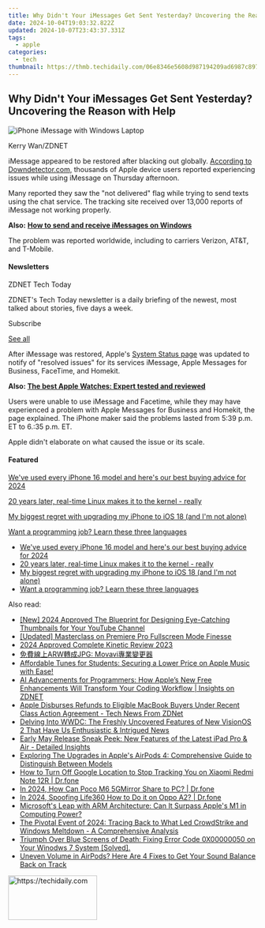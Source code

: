 ```yaml
---
title: Why Didn't Your iMessages Get Sent Yesterday? Uncovering the Reason with Help
date: 2024-10-04T19:03:32.822Z
updated: 2024-10-07T23:43:37.331Z
tags:
  - apple
categories:
  - tech
thumbnail: https://thmb.techidaily.com/06e8346e5608d987194209ad6987c897b2a9a9792c4b565af91b063377adb915.jpg
---
```


## Why Didn't Your iMessages Get Sent Yesterday? Uncovering the Reason with Help

![iPhone iMessage with Windows Laptop](https://www.zdnet.com/a/img/resize/815adddc5e0ace8b63ea6a248b44a351269478cf/2024/05/09/0591eb0c-e297-4c7d-bda2-629b557a32dd/dsc00472-2.jpg?auto=webp&width=1280)

Kerry Wan/ZDNET

iMessage appeared to be restored after blacking out globally. [According to Downdetector.com,](https://downdetector.com/status/imessage/) thousands of Apple device users reported experiencing issues while using iMessage on Thursday afternoon.

Many reported they saw the "not delivered" flag while trying to send texts using the chat service. The tracking site received over 13,000 reports of iMessage not working properly.

**Also:** [**How to send and receive iMessages on Windows**](https://www.zdnet.com/article/how-to-send-and-receive-imessages-on-windows/)

The problem was reported worldwide, including to carriers Verizon, AT&T, and T-Mobile.

#### Newsletters

ZDNET Tech Today

ZDNET's Tech Today newsletter is a daily briefing of the newest, most talked about stories, five days a week.

 Subscribe

[See all](https://www.zdnet.com/newsletters/)

After iMessage was restored, Apple's [System Status page](https://www.apple.com/support/systemstatus/) was updated to notify of "resolved issues" for its services iMessage, Apple Messages for Business, FaceTime, and Homekit. 

**Also: [The best Apple Watches: Expert tested and reviewed](https://www.zdnet.com/article/best-apple-watch/)**

Users were unable to use iMessage and Facetime, while they may have experienced a problem with Apple Messages for Business and Homekit, the page explained. The iPhone maker said the problems lasted from 5:39 p.m. ET to 6.:35 p.m. ET.

Apple didn't elaborate on what caused the issue or its scale.

#### Featured

[We've used every iPhone 16 model and here's our best buying advice for 2024](https://www.zdnet.com/article/iphone-16-pro-max-buying-advice-2024/ "We've used every iPhone 16 model and here's our best buying advice for 2024")

[20 years later, real-time Linux makes it to the kernel - really](https://www.zdnet.com/article/20-years-later-real-time-linux-makes-it-to-the-kernel-really/ "20 years later, real-time Linux makes it to the kernel - really")

[My biggest regret with upgrading my iPhone to iOS 18 (and I'm not alone)](https://www.zdnet.com/article/my-biggest-regret-with-upgrading-my-iphone-to-ios-18-and-im-not-alone/ "My biggest regret with upgrading my iPhone to iOS 18 (and I'm not alone)")

[Want a programming job? Learn these three languages](https://www.zdnet.com/article/want-a-programming-job-learn-these-three-languages/ "Want a programming job? Learn these three languages")

* [We've used every iPhone 16 model and here's our best buying advice for 2024](https://www.zdnet.com/article/iphone-16-pro-max-buying-advice-2024/ "We've used every iPhone 16 model and here's our best buying advice for 2024")
* [20 years later, real-time Linux makes it to the kernel - really](https://www.zdnet.com/article/20-years-later-real-time-linux-makes-it-to-the-kernel-really/ "20 years later, real-time Linux makes it to the kernel - really")
* [My biggest regret with upgrading my iPhone to iOS 18 (and I'm not alone)](https://www.zdnet.com/article/my-biggest-regret-with-upgrading-my-iphone-to-ios-18-and-im-not-alone/ "My biggest regret with upgrading my iPhone to iOS 18 (and I'm not alone)")
* [Want a programming job? Learn these three languages](https://www.zdnet.com/article/want-a-programming-job-learn-these-three-languages/ "Want a programming job? Learn these three languages")

<ins class="adsbygoogle"
     style="display:block"
     data-ad-format="autorelaxed"
     data-ad-client="ca-pub-7571918770474297"
     data-ad-slot="1223367746"></ins>

<ins class="adsbygoogle"
     style="display:block"
     data-ad-client="ca-pub-7571918770474297"
     data-ad-slot="8358498916"
     data-ad-format="auto"
     data-full-width-responsive="true"></ins>

<span class="atpl-alsoreadstyle">Also read:</span>
<div><ul>
<li><a href="https://youtube-docs.techidaily.com/024-approved-the-blueprint-for-designing-eye-catching-thumbnails-for-your-youtube-channel/"><u>[New] 2024 Approved The Blueprint for Designing Eye-Catching Thumbnails for Your YouTube Channel</u></a></li>
<li><a href="https://extra-guidance.techidaily.com/updated-masterclass-on-premiere-pro-fullscreen-mode-finesse/"><u>[Updated] Masterclass on Premiere Pro Fullscreen Mode Finesse</u></a></li>
<li><a href="https://fox-cloud.techidaily.com/2024-approved-complete-kinetic-review-2023/"><u>2024 Approved Complete Kinetic Review 2023</u></a></li>
<li><a href="https://vp-tips.techidaily.com/arwjpg-movavi/"><u>免費線上ARW轉成JPG: Movavi專業變更器</u></a></li>
<li><a href="https://tech-recovery.techidaily.com/affordable-tunes-for-students-securing-a-lower-price-on-apple-music-with-ease/"><u>Affordable Tunes for Students: Securing a Lower Price on Apple Music with Ease!</u></a></li>
<li><a href="https://tech-recovery.techidaily.com/ai-advancements-for-programmers-how-apples-new-free-enhancements-will-transform-your-coding-workflow-insights-on-zdnet/"><u>AI Advancements for Programmers: How Apple’s New Free Enhancements Will Transform Your Coding Workflow | Insights on ZDNET</u></a></li>
<li><a href="https://tech-recovery.techidaily.com/apple-disburses-refunds-to-eligible-macbook-buyers-under-recent-class-action-agreement-tech-news-from-zdnet/"><u>Apple Disburses Refunds to Eligible MacBook Buyers Under Recent Class Action Agreement - Tech News From ZDNet</u></a></li>
<li><a href="https://tech-recovery.techidaily.com/delving-into-wwdc-the-freshly-uncovered-features-of-new-visionos-2-that-have-us-enthusiastic-and-intrigued-news/"><u>Delving Into WWDC: The Freshly Uncovered Features of New VisionOS 2 That Have Us Enthusiastic & Intrigued News</u></a></li>
<li><a href="https://tech-recovery.techidaily.com/early-may-release-sneak-peek-new-features-of-the-latest-ipad-pro-and-air-detailed-insights/"><u>Early May Release Sneak Peek: New Features of the Latest iPad Pro & Air - Detailed Insights</u></a></li>
<li><a href="https://tech-recovery.techidaily.com/exploring-the-upgrades-in-apples-airpods-4-comprehensive-guide-to-distinguish-between-models/"><u>Exploring The Upgrades in Apple's AirPods 4: Comprehensive Guide to Distinguish Between Models</u></a></li>
<li><a href="https://android-location-track.techidaily.com/how-to-turn-off-google-location-to-stop-tracking-you-on-xiaomi-redmi-note-12r-drfone-by-drfone-virtual-android/"><u>How to Turn Off Google Location to Stop Tracking You on Xiaomi Redmi Note 12R | Dr.fone</u></a></li>
<li><a href="https://screen-mirror.techidaily.com/in-2024-how-can-poco-m6-5gmirror-share-to-pc-drfone-by-drfone-android/"><u>In 2024, How Can Poco M6 5GMirror Share to PC? | Dr.fone</u></a></li>
<li><a href="https://phone-solutions.techidaily.com/in-2024-spoofing-life360-how-to-do-it-on-oppo-a2-drfone-by-drfone-virtual-android/"><u>In 2024, Spoofing Life360 How to Do it on Oppo A2? | Dr.fone</u></a></li>
<li><a href="https://tech-recovery.techidaily.com/microsofts-leap-with-arm-architecture-can-it-surpass-apples-m1-in-computing-power/"><u>Microsoft's Leap with ARM Architecture: Can It Surpass Apple's M1 in Computing Power?</u></a></li>
<li><a href="https://tech-recovery.techidaily.com/the-pivotal-event-of-2024-tracing-back-to-what-led-crowdstrike-and-windows-meltdown-a-comprehensive-analysis/"><u>The Pivotal Event of 2024: Tracing Back to What Led CrowdStrike and Windows Meltdown - A Comprehensive Analysis</u></a></li>
<li><a href="https://blue-screen-error.techidaily.com/triumph-over-blue-screens-of-death-fixing-error-code-0x00000050-on-your-winodws-7-system-solved/"><u>Triumph Over Blue Screens of Death: Fixing Error Code 0X00000050 on Your Winodws 7 System [Solved].</u></a></li>
<li><a href="https://fox-that.techidaily.com/uneven-volume-in-airpods-here-are-4-fixes-to-get-your-sound-balance-back-on-track/"><u>Uneven Volume in AirPods? Here Are 4 Fixes to Get Your Sound Balance Back on Track</u></a></li>
</ul></div>

<!-- affiliate ads begin -->
<a href="https://aligracehair.sjv.io/c/5597632/2135411/19272" target="_top" id="2135411">
  <img src="//a.impactradius-go.com/display-ad/19272-2135411" border="0" alt="https://techidaily.com" width="180" height="90"/>
</a>
<img height="0" width="0" src="https://aligracehair.sjv.io/i/5597632/2135411/19272" style="position:absolute;visibility:hidden;" border="0" />
<!-- affiliate ads end -->

